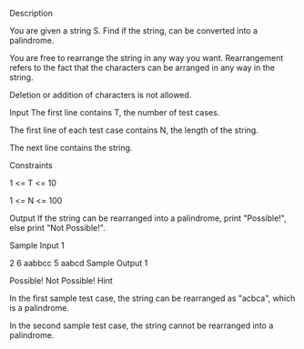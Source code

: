 Description

You are given a string S. Find if the string, can be converted into a palindrome.

You are free to rearrange the string in any way you want. Rearrangement refers to the fact that the characters can be arranged in any way in the string.

Deletion or addition of characters is not allowed.


Input
The first line contains T, the number of test cases.

The first line of each test case contains N, the length of the string.

The next line contains the string.

Constraints

1 <= T <= 10

1 <= N <= 100


Output
If the string can be rearranged into a palindrome, print "Possible!", else print "Not Possible!".


Sample Input 1 

2
6
aabbcc
5
aabcd
Sample Output 1

Possible!
Not Possible!
Hint

In the first sample test case, the string can be rearranged as "acbca", which is a palindrome.

In the second sample test case, the string cannot be rearranged into a palindrome.